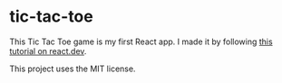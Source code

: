 # tic-tac-toe

This Tic Tac Toe game is my first React app. I made it by following [this tutorial on react.dev](https://react.dev/learn/tutorial-tic-tac-toe).

This project uses the MIT license.
